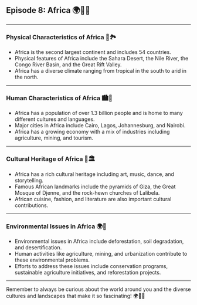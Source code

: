## Episode 8: Africa 🌍🦁🌴
---

### Physical Characteristics of Africa 🗻🏞️

- Africa is the second largest continent and includes 54 countries.
- Physical features of Africa include the Sahara Desert, the Nile River, the Congo River Basin, and the Great Rift Valley.
- Africa has a diverse climate ranging from tropical in the south to arid in the north.

---

### Human Characteristics of Africa 🏙️👥

- Africa has a population of over 1.3 billion people and is home to many different cultures and languages.
- Major cities in Africa include Cairo, Lagos, Johannesburg, and Nairobi.
- Africa has a growing economy with a mix of industries including agriculture, mining, and tourism.

---

### Cultural Heritage of Africa 🎨🏛️

- Africa has a rich cultural heritage including art, music, dance, and storytelling.
- Famous African landmarks include the pyramids of Giza, the Great Mosque of Djenne, and the rock-hewn churches of Lalibela.
- African cuisine, fashion, and literature are also important cultural contributions.

---

### Environmental Issues in Africa 🌍🚯

- Environmental issues in Africa include deforestation, soil degradation, and desertification.
- Human activities like agriculture, mining, and urbanization contribute to these environmental problems.
- Efforts to address these issues include conservation programs, sustainable agriculture initiatives, and reforestation projects.

---

Remember to always be curious about the world around you and the diverse cultures and landscapes that make it so fascinating! 🌍🦁🌴
